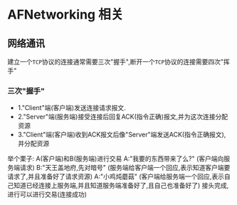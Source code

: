 # AFNetworking 相关 #

## 网络通讯 ##
建立一个`TCP`协议的连接通常需要三次"握手",断开一个`TCP`协议的连接需要四次"挥手"

### 三次"握手" ###
* 1."Client"端(客户端)发送连接请求报文.
* 2."Server"端(服务端)接受连接后回复ACK(指令正确)报文,并为这次连接分配资源
* 3."Client"端(客户端)收到ACK报文后像"Server"端发送ACK(指令正确报文),并分配资源

举个栗子:
    A(客户端)和B(服务端)进行交易
    A:"我要的东西带来了么?" (客户端向服务端请求)
    B:"天王盖地府,先对暗号" (服务端给客户端一个回应,表示知道客户端要请求了,并且准备好了请求资源)
    A:"小鸡炖蘑菇" (客户端给服务端一个回应,表示自己知道已经连接上服务端,并且知道服务端准备好了,且自己也准备好了)
    接头完成,进行可以进行交易(连接成功)
